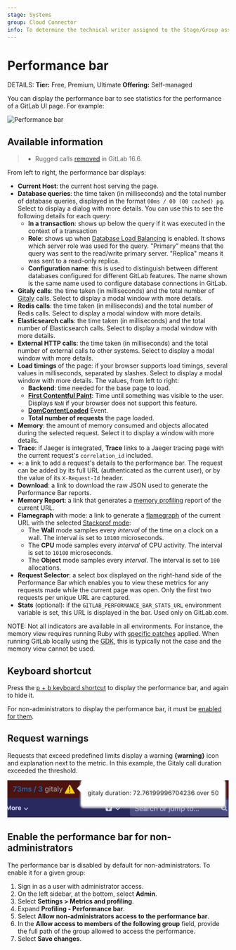 ```yaml
---
stage: Systems
group: Cloud Connector
info: To determine the technical writer assigned to the Stage/Group associated with this page, see https://handbook.gitlab.com/handbook/product/ux/technical-writing/#assignments
---
```


# Performance bar

DETAILS:
**Tier:** Free, Premium, Ultimate
**Offering:** Self-managed

You can display the performance bar to see statistics for the performance of a GitLab UI page.
For example:

![Performance bar](img/performance_bar_v14_4.png)

## Available information

> - Rugged calls [removed](https://gitlab.com/gitlab-org/gitlab/-/issues/421591) in GitLab 16.6.

From left to right, the performance bar displays:

- **Current Host**: the current host serving the page.
- **Database queries**: the time taken (in milliseconds) and the total number
  of database queries, displayed in the format `00ms / 00 (00 cached) pg`. Select to display
  a dialog with more details. You can use this to see the following
  details for each query:
  - **In a transaction**: shows up below the query if it was executed in
    the context of a transaction
  - **Role**: shows up when [Database Load Balancing](../../postgresql/database_load_balancing.md)
    is enabled. It shows which server role was used for the query.
    "Primary" means that the query was sent to the read/write primary server.
    "Replica" means it was sent to a read-only replica.
  - **Configuration name**: this is
    used to distinguish between different databases configured for different
    GitLab features. The name shown is the same name used to configure database
    connections in GitLab.
- **Gitaly calls**: the time taken (in milliseconds) and the total number of
  [Gitaly](../../gitaly/index.md) calls. Select to display a modal window with more
  details.
- **Redis calls**: the time taken (in milliseconds) and the total number of
  Redis calls. Select to display a modal window with more details.
- **Elasticsearch calls**: the time taken (in milliseconds) and the total number of
  Elasticsearch calls. Select to display a modal window with more details.
- **External HTTP calls**: the time taken (in milliseconds) and the total
  number of external calls to other systems. Select to display a modal window
  with more details.
- **Load timings** of the page: if your browser supports load timings, several
  values in milliseconds, separated by slashes.
  Select to display a modal window with more details. The values, from left to right:
  - **Backend**: time needed for the base page to load.
  - [**First Contentful Paint**](https://developer.chrome.com/docs/lighthouse/performance/first-contentful-paint/):
    Time until something was visible to the user. Displays `NaN` if your browser does not
    support this feature.
  - [**DomContentLoaded**](https://web.dev/articles/critical-rendering-path/measure-crp) Event.
  - **Total number of requests** the page loaded.
- **Memory**: the amount of memory consumed and objects allocated during the selected request.
  Select it to display a window with more details.
- **Trace**: if Jaeger is integrated, **Trace** links to a Jaeger tracing page
  with the current request's `correlation_id` included.
- **+**: a link to add a request's details to the performance bar. The request
  can be added by its full URL (authenticated as the current user), or by the value of
  its `X-Request-Id` header.
- **Download**: a link to download the raw JSON used to generate the Performance Bar reports.
- **Memory Report**: a link that generates a
  [memory profiling](../../../development/performance.md#using-memory-profiler)
  report of the current URL.
- **Flamegraph** with mode: a link to generate a [flamegraph](../../../development/profiling.md#speedscope-flamegraphs)
  of the current URL with the selected [Stackprof mode](https://github.com/tmm1/stackprof#sampling):
  - The **Wall** mode samples every *interval* of the time on a clock on a wall. The interval is set to `10100` microseconds.
  - The **CPU** mode samples every *interval* of CPU activity. The interval is set to `10100` microseconds.
  - The **Object** mode samples every *interval*. The interval is set to `100` allocations.
- **Request Selector**: a select box displayed on the right-hand side of the
  Performance Bar which enables you to view these metrics for any requests made while
  the current page was open. Only the first two requests per unique URL are captured.
- **Stats** (optional): if the `GITLAB_PERFORMANCE_BAR_STATS_URL` environment variable is set,
  this URL is displayed in the bar. Used only on GitLab.com.

NOTE:
Not all indicators are available in all environments. For instance, the memory view
requires running Ruby with [specific patches](https://gitlab.com/gitlab-org/gitlab-build-images/-/blob/master/patches/ruby/2.7.4/thread-memory-allocations-2.7.patch)
applied. When running GitLab locally using the [GDK](https://gitlab.com/gitlab-org/gitlab-development-kit),
this is typically not the case and the memory view cannot be used.

## Keyboard shortcut

Press the [<kbd>p</kbd> + <kbd>b</kbd> keyboard shortcut](../../../user/shortcuts.md) to display
the performance bar, and again to hide it.

For non-administrators to display the performance bar, it must be
[enabled for them](#enable-the-performance-bar-for-non-administrators).

## Request warnings

Requests that exceed predefined limits display a warning **{warning}** icon and
explanation next to the metric. In this example, the Gitaly call duration
exceeded the threshold.

![Gitaly call duration exceeded threshold](img/performance_bar_gitaly_threshold_v12_4.png)

## Enable the performance bar for non-administrators

The performance bar is disabled by default for non-administrators. To enable it
for a given group:

1. Sign in as a user with administrator access.
1. On the left sidebar, at the bottom, select **Admin**.
1. Select **Settings > Metrics and profiling**.
1. Expand **Profiling - Performance bar**.
1. Select **Allow non-administrators access to the performance bar**.
1. In the **Allow access to members of the following group** field, provide the full path of the
   group allowed to access the performance.
1. Select **Save changes**.
